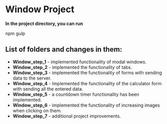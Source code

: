 # Window Project

**In the project directory, you can run**

npm gulp

## List of folders and changes in them:

* **Window_step_1** - implemented functionality of modal windows.
* **Window_step_2** - implemented the functionality of tabs.
* **Window_step_3** - implemented the functionality of forms with sending data to the server.
* **Window_step_4** - Implemented the functionality of the calculator form with sending all the entered data.
* **Window_step_5** - a countdown timer functionality has been implemented.
* **Window_step_6** - implemented the functionality of increasing images when clicking on them.
* **Window_step_7** - additional project improvements.